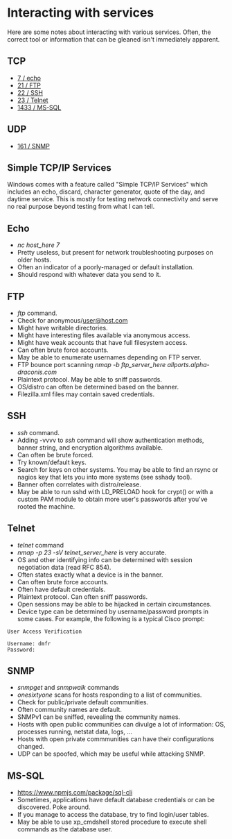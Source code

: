 # Interacting with services

Here are some notes about interacting with various services. Often, the correct tool or information
that can be gleaned isn't immediately apparent.

## TCP

- [7 / echo](#echo)
- [21 / FTP](#ftp)
- [22 / SSH](#ssh)
- [23 / Telnet](#telnet)
- [1433 / MS-SQL](#ms-sql)

## UDP

- [161 / SNMP](#snmp)

## Simple TCP/IP Services
Windows comes with a feature called "Simple TCP/IP Services" which includes an echo, discard,
character generator, quote of the day, and daytime service. This is mostly for testing network
connectivity and serve no real purpose beyond testing from what I can tell.

## Echo
- _nc host_here 7_
- Pretty useless, but present for network troubleshooting purposes on older hosts.
- Often an indicator of a poorly-managed or default installation.
- Should respond with whatever data you send to it.

## FTP
- _ftp_ command.
- Check for anonymous/user@host.com
- Might have writable directories.
- Might have interesting files available via anonymous access.
- Might have weak accounts that have full filesystem access.
- Can often brute force accounts.
- May be able to enumerate usernames depending on FTP server.
- FTP bounce port scanning _nmap -b ftp_server_here allports.alpha-draconis.com_
- Plaintext protocol. May be able to sniff passwords.
- OS/distro can often be determined based on the banner.
- Filezilla.xml files may contain saved credentials.

## SSH
- _ssh_ command.
- Adding -vvvv to _ssh_ command will show authentication methods, banner string, and encryption algorithms available.
- Can often be brute forced.
- Try known/default keys.
- Search for keys on other systems. You may be able to find an rsync or nagios key that lets you into more systems (see sshady tool).
- Banner often correlates with distro/release.
- May be able to run sshd with LD_PRELOAD hook for crypt() or with a custom PAM module to obtain more user's passwords after you've rooted the machine.

## Telnet
- _telnet_ command
- _nmap -p 23 -sV telnet_server_here_ is very accurate.
- OS and other identifying info can be determined with session negotiation data (read RFC 854).
- Often states exactly what a device is in the banner.
- Can often brute force accounts.
- Often have default credentials.
- Plaintext protocol. Can often sniff passwords.
- Open sessions may be able to be hijacked in certain circumstances.
- Device type can be determined by username/password prompts in some cases. For example, the following is a typical Cisco prompt:
```
User Access Verification

Username: dmfr
Password:
```

## SNMP
- _snmpget_ and _snmpwalk_ commands
- _onesixtyone_ scans for hosts responding to a list of communities.
- Check for public/private default communities.
- Often community names are default.
- SNMPv1 can be sniffed, revealing the community names.
- Hosts with open public communities can divulge a lot of information: OS, processes running, netstat data, logs, ... 
- Hosts with open private commmunities can have their configurations changed.
- UDP can be spoofed, which may be useful while attacking SNMP.

## MS-SQL
- https://www.npmjs.com/package/sql-cli
- Sometimes, applications have default database credentials or can be discovered. Poke around.
- If you manage to access the database, try to find login/user tables. 
- May be able to use xp_cmdshell stored procedure to execute shell commands as the database user.
